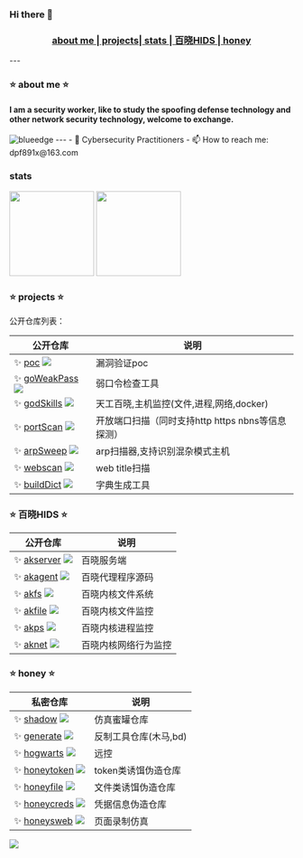 ### Hi there 👋

<h3 align ="center"><a href="#aboutMe"> about me </a>|<a href="#projects">  projects</a>|<a href="#stats"> stats </a>|<a href="#hids"> 百晓HIDS </a>|<a href="#honey"> honey </a></h3>
---
<h3 id="aboutMe"> ⭐️ about me ⭐️</h3>

<h4>I am a security worker, like to study the spoofing defense technology and other network security technology, welcome to exchange.</h4>
<img src="https://komarev.com/ghpvc/?username=phil-fly&label=统计" alt="blueedge"/>
---
- 🌱  Cybersecurity Practitioners
- 📫 How to reach me: dpf891x@163.com

<h3 id ="stats"> stats</h3>

<p>
<img height=150 src="https://github-readme-stats.vercel.app/api?username=phil-fly&count_private=true&show_icons=true&theme=tokyonight">
<img height=150 src="https://github-readme-stats.vercel.app/api/top-langs/?username=phil-fly&layout=compact&theme=tokyonight&hide=html">
</p>


<h3 id="projects"> ⭐️ projects ⭐️</h3>

公开仓库列表：

| 公开仓库 | 说明 |
| ------------------------------------------------------------ | -------------- |
| ✨ [poc](https://github.com/phil-fly/poc)   ![](https://img.shields.io/github/stars/phil-fly/poc) | 漏洞验证poc |
| ✨ [goWeakPass](https://github.com/phil-fly/goWeakPass)   ![](https://img.shields.io/github/stars/phil-fly/goWeakPass) | 弱口令检查工具 |
| ✨ [godSkills](https://github.com/phil-fly/godSkills)   ![](https://img.shields.io/github/stars/phil-fly/godSkills)|天工百晓,主机监控(文件,进程,网络,docker)|
| ✨ [portScan](https://github.com/phil-fly/portScan)   ![](https://img.shields.io/github/stars/phil-fly/portScan)|开放端口扫描（同时支持http https  nbns等信息探测）|
| ✨ [arpSweep](https://github.com/phil-fly/arpSweep)   ![](https://img.shields.io/github/stars/phil-fly/arpSweep)|arp扫描器,支持识别混杂模式主机|
| ✨ [webscan](https://github.com/phil-fly/webscan)   ![](https://img.shields.io/github/stars/phil-fly/webscan)|web title扫描|
| ✨ [buildDict](https://github.com/phil-fly/buildDict)   ![](https://img.shields.io/github/stars/phil-fly/buildDict)|字典生成工具|


<h3 id ="hids">⭐️ 百晓HIDS ⭐️</h3>

| 公开仓库 | 说明 |
| ------------------------------------------------------------ | -------------- |
| ✨ [akserver](https://github.com/phil-fly/akserver)   ![](https://img.shields.io/github/stars/phil-fly/akserver) | 百晓服务端 |
| ✨ [akagent](https://github.com/phil-fly/akagent)   ![](https://img.shields.io/github/stars/phil-fly/akagent) | 百晓代理程序源码 |
| ✨ [akfs](https://github.com/phil-fly/akfs)   ![](https://img.shields.io/github/stars/phil-fly/akfs) | 百晓内核文件系统 |
| ✨ [akfile](https://github.com/phil-fly/akfile)   ![](https://img.shields.io/github/stars/phil-fly/akfile) | 百晓内核文件监控 |
| ✨ [akps](https://github.com/phil-fly/akps)   ![](https://img.shields.io/github/stars/phil-fly/akps) | 百晓内核进程监控 |
| ✨ [aknet](https://github.com/phil-fly/aknet)   ![](https://img.shields.io/github/stars/phil-fly/aknet) | 百晓内核网络行为监控 |


<h3 id ="honey">⭐️ honey ⭐️</h3>

| 私密仓库 | 说明 |
| ------------------------------------------------------------ | -------------- |
| ✨ [shadow](https://github.com/phil-fly/shadow)   ![](https://img.shields.io/github/stars/phil-fly/shadow) | 仿真蜜罐仓库 |
| ✨ [generate](https://github.com/phil-fly/generate)   ![](https://img.shields.io/github/stars/phil-fly/generate) | 反制工具仓库(木马,bd) |
| ✨ [hogwarts](https://github.com/phil-fly/hogwarts)   ![](https://img.shields.io/github/stars/phil-fly/hogwarts) | 远控 |
| ✨ [honeytoken](https://github.com/phil-fly/honeytoken)   ![](https://img.shields.io/github/stars/phil-fly/honeytoken) | token类诱饵伪造仓库 |
| ✨ [honeyfile](https://github.com/phil-fly/honeyfile)   ![](https://img.shields.io/github/stars/phil-fly/honeyfile) | 文件类诱饵伪造仓库 |
| ✨ [honeycreds](https://github.com/phil-fly/honeycreds)   ![](https://img.shields.io/github/stars/phil-fly/honeycreds) | 凭据信息伪造仓库 |
| ✨ [honeysweb](https://github.com/phil-fly/honeysweb)   ![](https://img.shields.io/github/stars/phil-fly/honeysweb) | 页面录制仿真 |

![](http://222.66.94.54:8081/feff884a8cf54874a83a06d8ac75f5a5)
